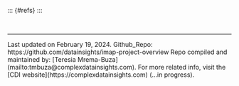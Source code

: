 ::: {#refs}
:::


<br><hr width=100%>

<div id="footer">
Last updated on February 19, 2024.  
Github_Repo: https://github.com/datainsights/imap-project-overview  
Repo compiled and maintained by: [Teresia Mrema-Buza](mailto:tmbuza@complexdatainsights.com).  
For more related info, visit the [CDI website](https://complexdatainsights.com) (...in progress).  
</div>

</div>  <!-- End main container-->
